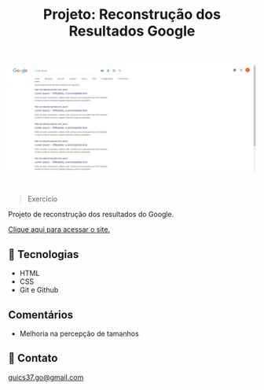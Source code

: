 <h1 align="center">Projeto: Reconstrução dos Resultados Google</h1>

<br>

<kbd>![preview](./github/preview.png)

<br>

>Exercício

Projeto de reconstrução dos resultados do Google.<br>

[Clique aqui para acessar o site.](https://scgui.github.io/resultados-google/)

## 🔧 Tecnologias

- HTML
- CSS
- Git e Github

## Comentários

- Melhoria na percepção de tamanhos

## 🔌 Contato

guics37.go@gmail.com
